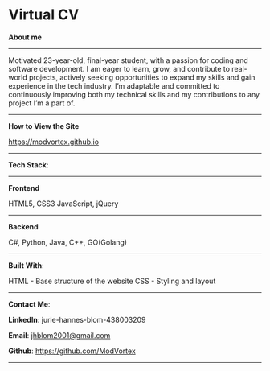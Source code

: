 # Virtual CV
 


**About me**
____________
Motivated 23-year-old, final-year student, with a passion for coding and software development. I am eager to learn, grow, and contribute to real-world projects, 
actively seeking opportunities to expand my skills and gain experience in the tech industry.
I’m adaptable and committed to continuously improving both my technical skills and my contributions to any project I’m a part of.
_________________________



**How to View the Site**

https://modvortex.github.io


_______________________
 **Tech Stack**:
________________

**Frontend**

HTML5, CSS3
JavaScript, jQuery
__________________



**Backend**

C#, Python, Java, C++, GO(Golang)
__________________________________



**Built With**:

HTML - Base structure of the website
CSS - Styling and layout
_____________________________________



**Contact Me**:

**LinkedIn**: jurie-hannes-blom-438003209

**Email**: jhblom2001@gmail.com

**Github**: https://github.com/ModVortex
_______________


